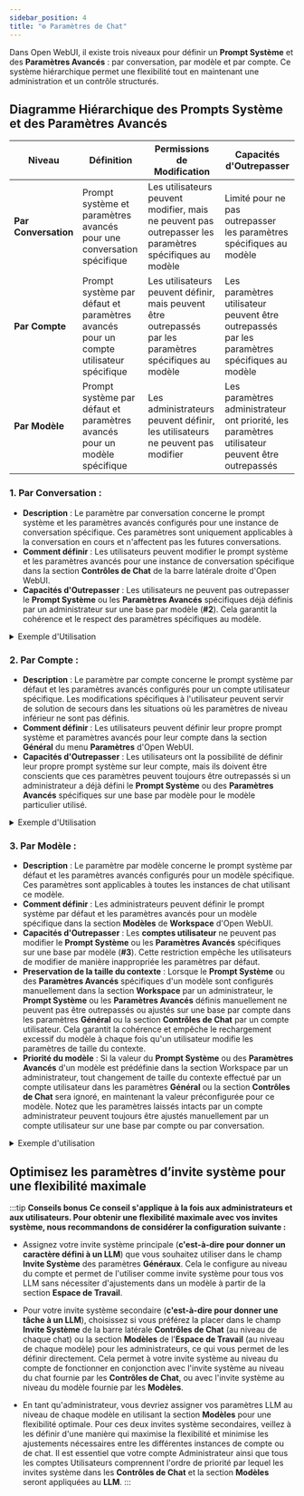 ```yaml
---
sidebar_position: 4
title: "⚙️ Paramètres de Chat"
---
```


Dans Open WebUI, il existe trois niveaux pour définir un **Prompt Système** et des **Paramètres Avancés** : par conversation, par modèle et par compte. Ce système hiérarchique permet une flexibilité tout en maintenant une administration et un contrôle structurés.

## Diagramme Hiérarchique des Prompts Système et des Paramètres Avancés

| **Niveau** | **Définition** | **Permissions de Modification** | **Capacités d'Outrepasser** |
| --- | --- | --- | --- |
| **Par Conversation** | Prompt système et paramètres avancés pour une conversation spécifique | Les utilisateurs peuvent modifier, mais ne peuvent pas outrepasser les paramètres spécifiques au modèle | Limité pour ne pas outrepasser les paramètres spécifiques au modèle |
| **Par Compte** | Prompt système par défaut et paramètres avancés pour un compte utilisateur spécifique | Les utilisateurs peuvent définir, mais peuvent être outrepassés par les paramètres spécifiques au modèle | Les paramètres utilisateur peuvent être outrepassés par les paramètres spécifiques au modèle |
| **Par Modèle** | Prompt système par défaut et paramètres avancés pour un modèle spécifique | Les administrateurs peuvent définir, les utilisateurs ne peuvent pas modifier | Les paramètres administrateur ont priorité, les paramètres utilisateur peuvent être outrepassés |

### 1. **Par Conversation :**

- **Description** : Le paramètre par conversation concerne le prompt système et les paramètres avancés configurés pour une instance de conversation spécifique. Ces paramètres sont uniquement applicables à la conversation en cours et n'affectent pas les futures conversations.
- **Comment définir** : Les utilisateurs peuvent modifier le prompt système et les paramètres avancés pour une instance de conversation spécifique dans la section **Contrôles de Chat** de la barre latérale droite d'Open WebUI.
- **Capacités d'Outrepasser** : Les utilisateurs ne peuvent pas outrepasser le **Prompt Système** ou les **Paramètres Avancés** spécifiques déjà définis par un administrateur sur une base par modèle (**#2**). Cela garantit la cohérence et le respect des paramètres spécifiques au modèle.

<details>
<summary>Exemple d'Utilisation</summary>
:::tip **Par Conversation** :
Supposons qu'un utilisateur souhaite définir un prompt système personnalisé pour une conversation spécifique. Il peut le faire en accédant à la section **Contrôles de Chat** et en modifiant le champ **Prompt Système**. Ces modifications s'appliqueront uniquement à la session de chat en cours.
:::
</details>

### 2. **Par Compte :**

- **Description** : Le paramètre par compte concerne le prompt système par défaut et les paramètres avancés configurés pour un compte utilisateur spécifique. Les modifications spécifiques à l'utilisateur peuvent servir de solution de secours dans les situations où les paramètres de niveau inférieur ne sont pas définis.
- **Comment définir** : Les utilisateurs peuvent définir leur propre prompt système et paramètres avancés pour leur compte dans la section **Général** du menu **Paramètres** d'Open WebUI.
- **Capacités d'Outrepasser** : Les utilisateurs ont la possibilité de définir leur propre prompt système sur leur compte, mais ils doivent être conscients que ces paramètres peuvent toujours être outrepassés si un administrateur a déjà défini le **Prompt Système** ou des **Paramètres Avancés** spécifiques sur une base par modèle pour le modèle particulier utilisé.

<details>
<summary>Exemple d'Utilisation</summary>
:::tip **Par Compte** :
Supposons qu'un utilisateur souhaite définir son propre prompt système pour son compte. Il peut le faire en accédant au menu **Paramètres** et en modifiant le champ **Prompt Système**.
:::
</details>

### 3. **Par Modèle :**

- **Description** : Le paramètre par modèle concerne le prompt système par défaut et les paramètres avancés configurés pour un modèle spécifique. Ces paramètres sont applicables à toutes les instances de chat utilisant ce modèle.
- **Comment définir** : Les administrateurs peuvent définir le prompt système par défaut et les paramètres avancés pour un modèle spécifique dans la section **Modèles** de **Workspace** d'Open WebUI.
- **Capacités d'Outrepasser** : Les **comptes utilisateur** ne peuvent pas modifier le **Prompt Système** ou les **Paramètres Avancés** spécifiques sur une base par modèle (**#3**). Cette restriction empêche les utilisateurs de modifier de manière inappropriée les paramètres par défaut.
- **Preservation de la taille du contexte** : Lorsque le **Prompt Système** ou des **Paramètres Avancés** spécifiques d'un modèle sont configurés manuellement dans la section **Workspace** par un administrateur, le **Prompt Système** ou les **Paramètres Avancés** définis manuellement ne peuvent pas être outrepassés ou ajustés sur une base par compte dans les paramètres **Général** ou la section **Contrôles de Chat** par un compte utilisateur. Cela garantit la cohérence et empêche le rechargement excessif du modèle à chaque fois qu'un utilisateur modifie les paramètres de taille du contexte.
- **Priorité du modèle** : Si la valeur du **Prompt Système** ou des **Paramètres Avancés** d'un modèle est prédéfinie dans la section Workspace par un administrateur, tout changement de taille du contexte effectué par un compte utilisateur dans les paramètres **Général** ou la section **Contrôles de Chat** sera ignoré, en maintenant la valeur préconfigurée pour ce modèle. Notez que les paramètres laissés intacts par un compte administrateur peuvent toujours être ajustés manuellement par un compte utilisateur sur une base par compte ou par conversation.

<details>
<summary>Exemple d'utilisation</summary>
:::tip **Par modèle** :
Supposons qu'un administrateur souhaite définir une invite système par défaut pour un modèle spécifique. Il peut le faire en accédant à la section **Modèles** et en modifiant le champ **Invite Système** pour le modèle correspondant. Tous les instances de chat utilisant ce modèle utiliseront automatiquement l'invite système et les paramètres avancés du modèle.
:::
</details>


## **Optimisez les paramètres d’invite système pour une flexibilité maximale**

:::tip **Conseils bonus**
**Ce conseil s'applique à la fois aux administrateurs et aux utilisateurs. Pour obtenir une flexibilité maximale avec vos invites système, nous recommandons de considérer la configuration suivante :**

- Assignez votre invite système principale (**c'est-à-dire pour donner un caractère défini à un LLM**) que vous souhaitez utiliser dans le champ **Invite Système** des paramètres **Généraux**. Cela le configure au niveau du compte et permet de l'utiliser comme invite système pour tous vos LLM sans nécessiter d'ajustements dans un modèle à partir de la section **Espace de Travail**.

- Pour votre invite système secondaire (**c'est-à-dire pour donner une tâche à un LLM**), choisissez si vous préférez la placer dans le champ **Invite Système** de la barre latérale **Contrôles de Chat** (au niveau de chaque chat) ou la section **Modèles** de l'**Espace de Travail** (au niveau de chaque modèle) pour les administrateurs, ce qui vous permet de les définir directement. Cela permet à votre invite système au niveau du compte de fonctionner en conjonction avec l'invite système au niveau du chat fournie par les **Contrôles de Chat**, ou avec l'invite système au niveau du modèle fournie par les **Modèles**.

- En tant qu'administrateur, vous devriez assigner vos paramètres LLM au niveau de chaque modèle en utilisant la section **Modèles** pour une flexibilité optimale. Pour ces deux invites système secondaires, veillez à les définir d'une manière qui maximise la flexibilité et minimise les ajustements nécessaires entre les différentes instances de compte ou de chat. Il est essentiel que votre compte Administrateur ainsi que tous les comptes Utilisateurs comprennent l'ordre de priorité par lequel les invites système dans les **Contrôles de Chat** et la section **Modèles** seront appliquées au **LLM**.
:::
